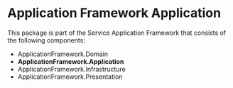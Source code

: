 # Application Framework Application

This package is part of the Service Application Framework that consists of the following components:

* ApplicationFramework.Domain
* **ApplicationFramework.Application**
* ApplicationFramework.Infrastructure
* ApplicationFramework.Presentation